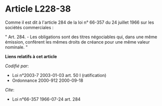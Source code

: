 # Article L228-38

Comme il est dit à l'article 284 de la loi n° 66-357 du 24 juillet 1966 sur les sociétés commerciales :

" Art. 284. - Les obligations sont des titres négociables qui, dans une même émission, confèrent les mêmes droits de créance
pour une même valeur nominale. "

**Liens relatifs à cet article**

_Codifié par_:

  - Loi n°2003-7 2003-01-03 art. 50 I (ratification)
  - Ordonnance 2000-912 2000-09-18

_Cite_:

  - Loi n°66-357 1966-07-24 art. 284
